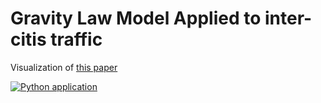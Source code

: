 # Gravity Law Model Applied to inter-citis traffic

Visualization of [this paper](https://arxiv.org/abs/0710.1274)

[![Python application](https://github.com/iSab01/gravlaw-model/actions/workflows/python-app.yml/badge.svg)](https://github.com/iSab01/gravlaw-model/actions/workflows/python-app.yml)
